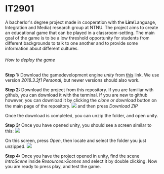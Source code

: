 # IT2901
A bacherlor's degree project made in cooperation with the **Lim**(Language, Integration and Media) research group at NTNU. The project aims to create an educational game that can be played in a classroom-setting. The main goal of the game is to be a low threshold opportunity for students from different backgrounds to talk to one another and to provide some information about different cultures. 

###### How to deploy the game
**Step 1:**
Download the gamedevelopment engine *unity* from [this](https://store.unity.com/download) link.
We use version *2018.3.3f1 Personal*, but newer versions should also work.

**Step 2:**
Download the project from this repository. If you are familiar with github, you can download it with the terminal. If you are new to github however, you can download it by clicking the *clone or download* button on the main page of the repository. ![](https://gyazo.com/47510883b0dd205779649afdc643797e) and then press *Download ZIP*

Once the download is completed, you can unzip the folder, and open unity.

**Step 3:**
Once you have opened unity, you should see a screen similar to this:
![](https://gyazo.com/c7b9af37cc046edfef7b1d6a11a57bfe)

On this screen, press *Open*, then locate and select the folder you just unzipped.
![](i.imgur.com/qRJ7C5G.png)

**Step 4:**
Once you have the project opened in unity, find the scene *IntroScene* inside *Resources>Scenes* and select it by double clicking. Now you are ready to press play, and test the game.
